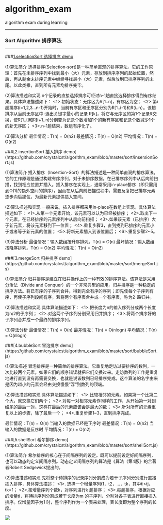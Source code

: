 # algorithm_exam
algorithm exam during learning
* * *
### Sort Algorithm 排序算法
---------------------------------------
###[1.selectionSort 选择排序 demo](https://github.com/crystalcst/algorithm_exam/blob/master/sort/selectionSort.js)
<p>(1)算法简介
选择排序(Selection-sort)是一种简单直观的排序算法。它的工作原理：首先在未排序序列中找到最小（大）元素，存放到排序序列的起始位置，然后，再从剩余未排序元素中继续寻找最小（大）元素，然后放到已排序序列的末尾。以此类推，直到所有元素均排序完毕。</p>
<p>(2)算法描述和实现
n个记录的直接选择排序可经过n-1趟直接选择排序得到有序结果。具体算法描述如下：
<1>.初始状态：无序区为R[1..n]，有序区为空；
<2>.第i趟排序(i=1,2,3…n-1)开始时，当前有序区和无序区分别为R[1..i-1]和R(i..n）。该趟排序从当前无序区中-选出关键字最小的记录 R[k]，将它与无序区的第1个记录R交换，使R[1..i]和R[i+1..n)分别变为记录个数增加1个的新有序区和记录个数减少1个的新无序区；
<3>.n-1趟结束，数组有序化了。
</p>
<p>(3)算法分析
最佳情况：T(n) = O(n2)
最差情况：T(n) = O(n2)
平均情况：T(n) = O(n2)
</p>
###[2.insertionSort 插入排序 demo](https://github.com/crystalcst/algorithm_exam/blob/master/sort/insersionSort.js)
<p>(1)算法简介
插入排序（Insertion-Sort）的算法描述是一种简单直观的排序算法。它的工作原理是通过构建有序序列，对于未排序数据，在已排序序列中从后向前扫描，找到相应位置并插入。插入排序在实现上，通常采用in-place排序（即只需用到O(1)的额外空间的排序），因而在从后向前扫描过程中，需要反复把已排序元素逐步向后挪位，为最新元素提供插入空间。</p>
<p>(2)算法描述和实现
一般来说，插入排序都采用in-place在数组上实现。具体算法描述如下：
<1>.从第一个元素开始，该元素可以认为已经被排序；
<2>.取出下一个元素，在已经排序的元素序列中从后向前扫描；
<3>.如果该元素（已排序）大于新元素，将该元素移到下一位置；
<4>.重复步骤3，直到找到已排序的元素小于或者等于新元素的位置；
<5>.将新元素插入到该位置后；
<6>.重复步骤2~5。
</p>
<p>(3)算法分析
最佳情况：输入数组按升序排列。T(n) = O(n)
最坏情况：输入数组按降序排列。T(n) = O(n2)
平均情况：T(n) = O(n2)
</p>
###[3.mergeSort 归并排序 demo](https://github.com/crystalcst/algorithm_exam/blob/master/sort/mergeSort.js)
<p>(1)算法简介
归并排序是建立在归并操作上的一种有效的排序算法。该算法是采用分治法（Divide and Conquer）的一个非常典型的应用。归并排序是一种稳定的排序方法。将已有序的子序列合并，得到完全有序的序列；即先使每个子序列有序，再使子序列段间有序。若将两个有序表合并成一个有序表，称为2-路归并。
</p>
<p>(2)算法描述和实现
具体算法描述如下：
<1>.把长度为n的输入序列分成两个长度为n/2的子序列；
<2>.对这两个子序列分别采用归并排序；
<3>.将两个排序好的子序列合并成一个最终的排序序列。
</p>
<p>(3)算法分析
最佳情况：T(n) = O(n)
最差情况：T(n) = O(nlogn)
平均情况：T(n) = O(nlogn)
</p>
###[4.bubbleSort 冒泡排序 demo](https://github.com/crystalcst/algorithm_exam/blob/master/sort/bubbleSort.js)
<p>(1)算法描述
冒泡排序是一种简单的排序算法。它重复地走访过要排序的数列，一次比较两个元素，如果它们的顺序错误就把它们交换过来。走访数列的工作是重复地进行直到没有再需要交换，也就是说该数列已经排序完成。这个算法的名字由来是因为越小的元素会经由交换慢慢“浮”到数列的顶端。
</p>
<p>(2)算法描述和实现
具体算法描述如下：
<1>.比较相邻的元素。如果第一个比第二个大，就交换它们两个；
<2>.对每一对相邻元素作同样的工作，从开始第一对到结尾的最后一对，这样在最后的元素应该会是最大的数；
<3>.针对所有的元素重复以上的步骤，除了最后一个；
<4>.重复步骤1~3，直到排序完成。
</p>
<p>最佳情况：T(n) = O(n)
当输入的数据已经是正序时
最差情况：T(n) = O(n2)
当输入的数据是反序时
平均情况：T(n) = O(n2)
</p>
###[5.shellSort 希尔排序 demo](https://github.com/crystalcst/algorithm_exam/blob/master/sort/shellSort.js)
<p>(1)算法简介
希尔排序的核心在于间隔序列的设定。既可以提前设定好间隔序列，也可以动态的定义间隔序列。动态定义间隔序列的算法是《算法（第4版》的合著者Robert Sedgewick提出的。
</p>
<p>(2)算法描述和实现
先将整个待排序的记录序列分割成为若干子序列分别进行直接插入排序，具体算法描述：
<1>. 选择一个增量序列t1，t2，…，tk，其中ti>tj，tk=1；
<2>.按增量序列个数k，对序列进行k 趟排序；
<3>.每趟排序，根据对应的增量ti，将待排序列分割成若干长度为m 的子序列，分别对各子表进行直接插入排序。仅增量因子为1 时，整个序列作为一个表来处理，表长度即为整个序列的长度。
</p>
<img src="http://jbcdn2.b0.upaiyun.com/2016/09/ef9f6744ceba18ec7e9e1ae15f4f92e1.jpeg">